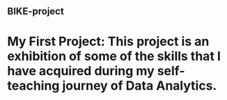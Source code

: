 ## BIKE-project
# My First Project: This project is an exhibition of some of the skills that I have acquired during my self-teaching journey of Data Analytics.
